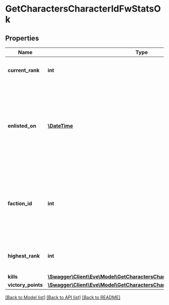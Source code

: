 # GetCharactersCharacterIdFwStatsOk

## Properties
Name | Type | Description | Notes
------------ | ------------- | ------------- | -------------
**current_rank** | **int** | The given character&#39;s current faction rank | [optional] 
**enlisted_on** | [**\DateTime**](\DateTime.md) | The enlistment date of the given character into faction warfare. Will not be included if character is not enlisted in faction warfare | [optional] 
**faction_id** | **int** | The faction the given character is enlisted to fight for. Will not be included if character is not enlisted in faction warfare | [optional] 
**highest_rank** | **int** | The given character&#39;s highest faction rank achieved | [optional] 
**kills** | [**\Swagger\Client\Eve\Model\GetCharactersCharacterIdFwStatsKills**](GetCharactersCharacterIdFwStatsKills.md) |  | 
**victory_points** | [**\Swagger\Client\Eve\Model\GetCharactersCharacterIdFwStatsVictoryPoints**](GetCharactersCharacterIdFwStatsVictoryPoints.md) |  | 

[[Back to Model list]](../README.md#documentation-for-models) [[Back to API list]](../README.md#documentation-for-api-endpoints) [[Back to README]](../README.md)


